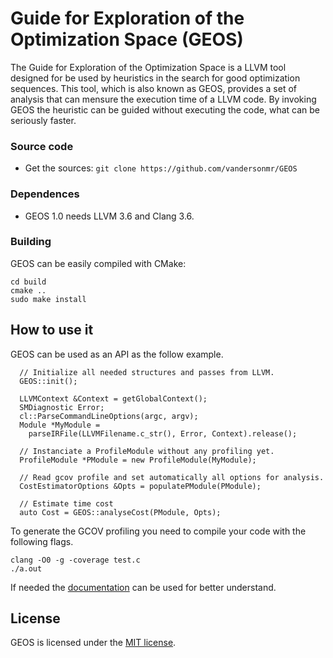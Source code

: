 # Guide for Exploration of the Optimization Space (GEOS) 
The Guide for Exploration of the Optimization Space is a LLVM tool designed for be used by heuristics in the search for good optimization sequences. This tool, which is also known as GEOS, provides a set of analysis that can mensure the execution time of a LLVM code. By invoking GEOS the heuristic can be guided without executing the code, what can be seriously faster.

### Source code

* Get the sources: `git clone https://github.com/vandersonmr/GEOS`

### Dependences

* GEOS 1.0 needs LLVM 3.6 and Clang 3.6.

### Building

GEOS can be easily compiled with CMake:

```
cd build 
cmake ..
sudo make install
```

## How to use it

GEOS can be used as an API as the follow example.

```
  // Initialize all needed structures and passes from LLVM.
  GEOS::init();
  
  LLVMContext &Context = getGlobalContext();
  SMDiagnostic Error;
  cl::ParseCommandLineOptions(argc, argv);
  Module *MyModule = 
    parseIRFile(LLVMFilename.c_str(), Error, Context).release();                 
    
  // Instanciate a ProfileModule without any profiling yet.
  ProfileModule *PModule = new ProfileModule(MyModule);                           
  
  // Read gcov profile and set automatically all options for analysis.
  CostEstimatorOptions &Opts = populatePModule(PModule);
  
  // Estimate time cost
  auto Cost = GEOS::analyseCost(PModule, Opts);
```

To generate the GCOV profiling you need to compile your code with the following flags.

```
clang -O0 -g -coverage test.c
./a.out
```

If needed the [documentation](https://vandersonmr.github.io/GEOS/docs/namespaceGEOS.html) can be used for better understand.

## License

GEOS is licensed under the [MIT license](LICENSE.txt).

